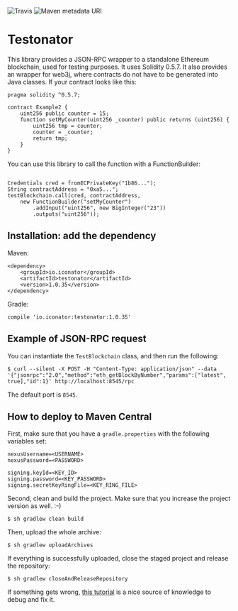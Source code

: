 ![Travis](https://img.shields.io/travis/ICOnator/Testonator.svg) ![Maven metadata URI](https://img.shields.io/maven-metadata/v/http/central.maven.org/maven2/io/iconator/testonator/maven-metadata.xml.svg)

# Testonator

This library provides a JSON-RPC wrapper to a standalone Ethereum blockchain, used for testing purposes. It uses Solidity 0.5.7. It also provides an wrapper for web3j, where contracts do not have to be generated into Java classes. If your contract looks like this:

```
pragma solidity ^0.5.7;
               
contract Example2 {
    uint256 public counter = 15;
    function setMyCounter(uint256 _counter) public returns (uint256) {
        uint256 tmp = counter;
        counter = _counter;
        return tmp;
    }
}
```

You can use this library to call the function with a FunctionBuilder:

```

Credentials cred = fromECPrivateKey("1b86...");
String contractAddress = "0xa5...";
testBlockchain.call(cred, contractAddress, 
    new FunctionBuilder("setMyCounter")
        .addInput("uint256", new BigInteger("23"))
        .outputs("uint256"));
```


## Installation: add the dependency

Maven:

```
<dependency>
    <groupId>io.iconator</groupId>
    <artifactId>testonator</artifactId>
    <version>1.0.35</version>
</dependency>
```

Gradle:

```
compile 'io.iconator:testonator:1.0.35'
```

## Example of JSON-RPC request

You can instantiate the `TestBlockchain` class, and then run the following:

```
$ curl --silent -X POST -H "Content-Type: application/json" --data '{"jsonrpc":"2.0","method":"eth_getBlockByNumber","params":["latest", true],"id":1}' http://localhost:8545/rpc
```

The default port is `8545`.

## How to deploy to Maven Central

First, make sure that you have a `gradle.properties` with the following variables set:

```
nexusUsername=<USERNAME>
nexusPassword=<PASSWORD>

signing.keyId=<KEY_ID>
signing.password=<KEY_PASSWORD>
signing.secretKeyRingFile=<KEY_RING_FILE>
```

Second, clean and build the project. Make sure that you increase the project version as well. :-)

```
$ sh gradlew clean build
```

Then, upload the whole archive:

```
$ sh gradlew uploadArchives
```

If everything is successfully uploaded, close the staged project and release the repository:

```
$ sh gradlew closeAndReleaseRepository
```

If something gets wrong, [this tutorial](http://www.albertgao.xyz/2018/01/18/how-to-publish-artifact-to-maven-central-via-gradle/)
is a nice source of knowledge to debug and fix it.
